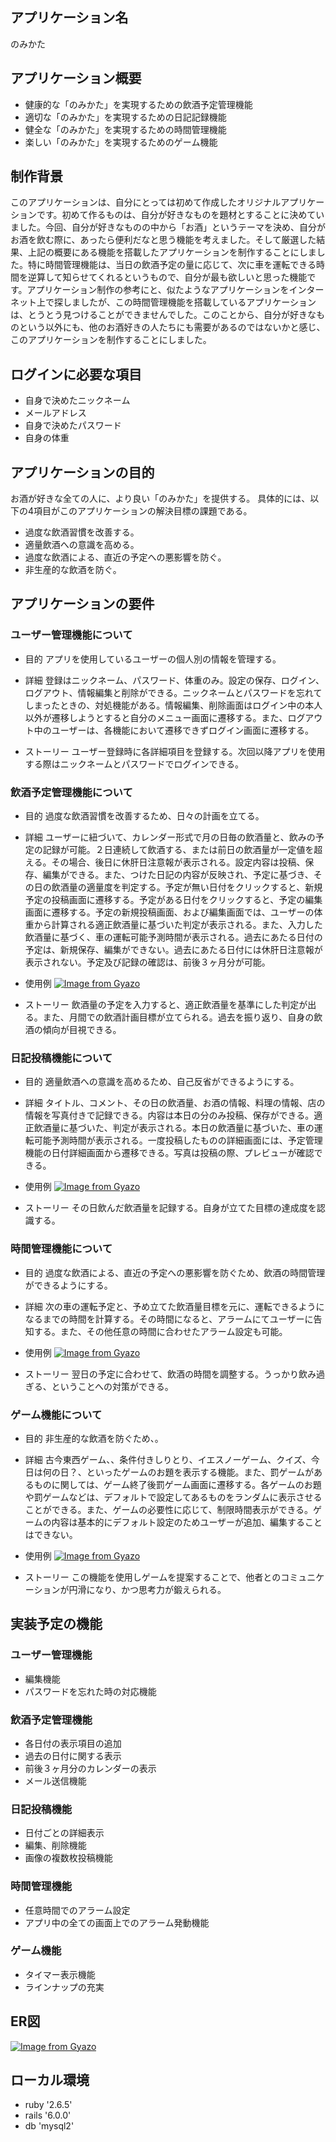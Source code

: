 ## アプリケーション名

のみかた

## アプリケーション概要

- 健康的な「のみかた」を実現するための飲酒予定管理機能
- 適切な「のみかた」を実現するための日記記録機能
- 健全な「のみかた」を実現するための時間管理機能
- 楽しい「のみかた」を実現するためのゲーム機能

## 制作背景
このアプリケーションは、自分にとっては初めて作成したオリジナルアプリケーションです。初めて作るものは、自分が好きなものを題材とすることに決めていました。今回、自分が好きなものの中から「お酒」というテーマを決め、自分がお酒を飲む際に、あったら便利だなと思う機能を考えました。そして厳選した結果、上記の概要にある機能を搭載したアプリケーションを制作することにしました。特に時間管理機能は、当日の飲酒予定の量に応じて、次に車を運転できる時間を逆算して知らせてくれるというもので、自分が最も欲しいと思った機能です。アプリケーション制作の参考にと、似たようなアプリケーションをインターネット上で探しましたが、この時間管理機能を搭載しているアプリケーションは、とうとう見つけることができませんでした。このことから、自分が好きなものという以外にも、他のお酒好きの人たちにも需要があるのではないかと感じ、このアプリケーションを制作することにしました。

## ログインに必要な項目

- 自身で決めたニックネーム
- メールアドレス
- 自身で決めたパスワード
- 自身の体重

## アプリケーションの目的

お酒が好きな全ての人に、より良い「のみかた」を提供する。
具体的には、以下の4項目がこのアプリケーションの解決目標の課題である。
- 過度な飲酒習慣を改善する。
- 適量飲酒への意識を高める。
- 過度な飲酒による、直近の予定への悪影響を防ぐ。
- 非生産的な飲酒を防ぐ。

## アプリケーションの要件

### ユーザー管理機能について

- 目的
アプリを使用しているユーザーの個人別の情報を管理する。

- 詳細
登録はニックネーム、パスワード、体重のみ。設定の保存、ログイン、ログアウト、情報編集と削除ができる。ニックネームとパスワードを忘れてしまったときの、対処機能がある。情報編集、削除画面はログイン中の本人以外が遷移しようとすると自分のメニュー画面に遷移する。また、ログアウト中のユーザーは、各機能において遷移できずログイン画面に遷移する。

- ストーリー
ユーザー登録時に各詳細項目を登録する。次回以降アプリを使用する際はニックネームとパスワードでログインできる。

### 飲酒予定管理機能について

- 目的
過度な飲酒習慣を改善するため、日々の計画を立てる。

- 詳細
ユーザーに紐づいて、カレンダー形式で月の日毎の飲酒量と、飲みの予定の記録が可能。２日連続して飲酒する、または前日の飲酒量が一定値を超える。その場合、後日に休肝日注意報が表示される。設定内容は投稿、保存、編集ができる。また、つけた日記の内容が反映され、予定に基づき、その日の飲酒量の適量度を判定する。予定が無い日付をクリックすると、新規予定の投稿画面に遷移する。予定がある日付をクリックすると、予定の編集画面に遷移する。予定の新規投稿画面、および編集画面では、ユーザーの体重から計算される適正飲酒量に基づいた判定が表示される。また、入力した飲酒量に基づく、車の運転可能予測時間が表示される。過去にあたる日付の予定は、新規保存、編集ができない。過去にあたる日付には休肝日注意報が表示されない。予定及び記録の確認は、前後３ヶ月分が可能。

- 使用例
[![Image from Gyazo](https://i.gyazo.com/ab8eeeed8646d64428ad0e55ad198ef5.gif)](https://gyazo.com/ab8eeeed8646d64428ad0e55ad198ef5)

- ストーリー
飲酒量の予定を入力すると、適正飲酒量を基準にした判定が出る。また、月間での飲酒計画目標が立てられる。過去を振り返り、自身の飲酒の傾向が目視できる。

### 日記投稿機能について

- 目的
適量飲酒への意識を高めるため、自己反省ができるようにする。

- 詳細
タイトル、コメント、その日の飲酒量、お酒の情報、料理の情報、店の情報を写真付きで記録できる。内容は本日の分のみ投稿、保存ができる。適正飲酒量に基づいた、判定が表示される。本日の飲酒量に基づいた、車の運転可能予測時間が表示される。一度投稿したものの詳細画面には、予定管理機能の日付詳細画面から遷移できる。写真は投稿の際、プレビューが確認できる。

- 使用例
[![Image from Gyazo](https://i.gyazo.com/db766598ef660436e9fea82acb3596e7.gif)](https://gyazo.com/db766598ef660436e9fea82acb3596e7)

- ストーリー
その日飲んだ飲酒量を記録する。自身が立てた目標の達成度を認識する。

### 時間管理機能について

- 目的
過度な飲酒による、直近の予定への悪影響を防ぐため、飲酒の時間管理ができるようにする。

- 詳細
次の車の運転予定と、予め立てた飲酒量目標を元に、運転できるようになるまでの時間を計算する。その時間になると、アラームにてユーザーに告知する。また、その他任意の時間に合わせたアラーム設定も可能。

- 使用例
[![Image from Gyazo](https://i.gyazo.com/e02a7789c6480b4fc20e7bef1a1e35d0.gif)](https://gyazo.com/e02a7789c6480b4fc20e7bef1a1e35d0)

- ストーリー
翌日の予定に合わせて、飲酒の時間を調整する。うっかり飲み過ぎる、ということへの対策ができる。

### ゲーム機能について

- 目的
非生産的な飲酒を防ぐため、。

- 詳細
古今東西ゲーム、、条件付きしりとり、イエスノーゲーム、クイズ、今日は何の日？、といったゲームのお題を表示する機能。また、罰ゲームがあるものに関しては、ゲーム終了後罰ゲーム画面に遷移する。各ゲームのお題や罰ゲームなどは、デフォルトで設定してあるものをランダムに表示させることができる。また、ゲームの必要性に応じて、制限時間表示ができる。ゲームの内容は基本的にデフォルト設定のためユーザーが追加、編集することはできない。

- 使用例
[![Image from Gyazo](https://i.gyazo.com/950999ee47f7d2eb1a02755ef3223a44.gif)](https://gyazo.com/950999ee47f7d2eb1a02755ef3223a44)

- ストーリー
この機能を使用しゲームを提案することで、他者とのコミュニケーションが円滑になり、かつ思考力が鍛えられる。

## 実装予定の機能

### ユーザー管理機能
- 編集機能
- パスワードを忘れた時の対応機能

### 飲酒予定管理機能

- 各日付の表示項目の追加
- 過去の日付に関する表示
- 前後３ヶ月分のカレンダーの表示
- メール送信機能

### 日記投稿機能

- 日付ごとの詳細表示
- 編集、削除機能
- 画像の複数枚投稿機能

### 時間管理機能

- 任意時間でのアラーム設定
- アプリ中の全ての画面上でのアラーム発動機能

### ゲーム機能

- タイマー表示機能
- ラインナップの充実

## ER図

[![Image from Gyazo](https://i.gyazo.com/905e3bd444eeb1fbbe65b3fa532d9a88.png)](https://gyazo.com/905e3bd444eeb1fbbe65b3fa532d9a88)

## ローカル環境

- ruby '2.6.5'
- rails '6.0.0'
- db 'mysql2'